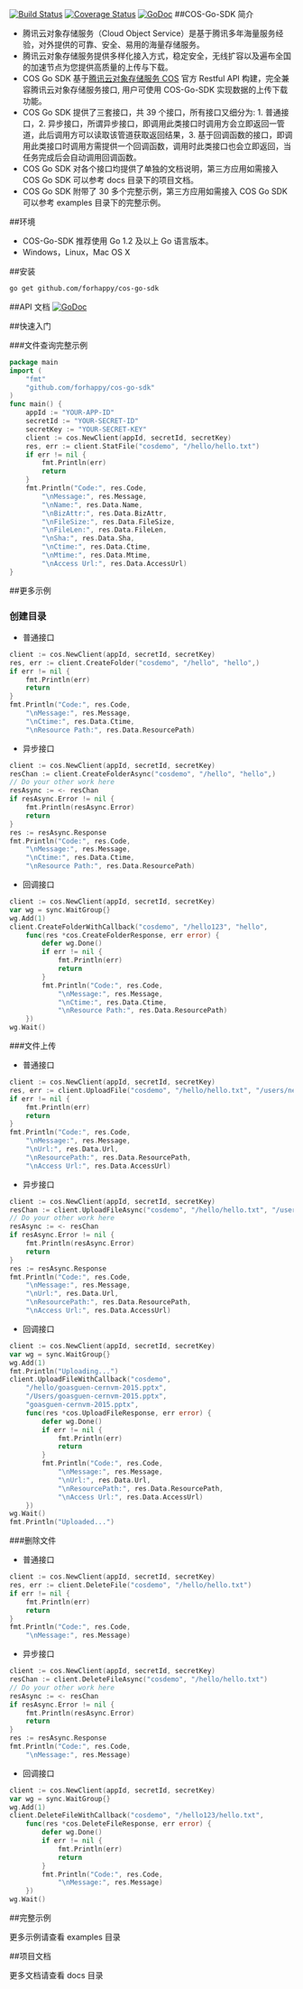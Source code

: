 [![Build Status](https://drone.io/github.com/forhappy/cos-go-sdk/status.png)](https://drone.io/github.com/forhappy/cos-go-sdk/latest)
[![Coverage Status](https://coveralls.io/repos/forhappy/cos-go-sdk/badge.svg?branch=master&service=github)](https://coveralls.io/github/forhappy/cos-go-sdk?branch=master)
[![GoDoc](https://godoc.org/github.com/forhappy/cos-go-sdk?status.svg)](https://godoc.org/github.com/forhappy/cos-go-sdk)
##COS-Go-SDK 简介
- 腾讯云对象存储服务（Cloud Object Service）是基于腾讯多年海量服务经验，对外提供的可靠、安全、易用的海量存储服务。
- 腾讯云对象存储服务提供多样化接入方式，稳定安全，无线扩容以及遍布全国的加速节点为您提供高质量的上传与下载。
- COS Go SDK 基于[腾讯云对象存储服务 COS](http://www.qcloud.com/product/cos.html) 官方 Restful API 构建，完全兼容腾讯云对象存储服务接口, 用户可使用 COS-Go-SDK 实现数据的上传下载功能。
- COS Go SDK 提供了三套接口，共 39 个接口，所有接口又细分为: 1. 普通接口，2. 异步接口，所谓异步接口，即调用此类接口时调用方会立即返回一管道，此后调用方可以读取该管道获取返回结果，3. 基于回调函数的接口，即调用此类接口时调用方需提供一个回调函数，调用时此类接口也会立即返回，当任务完成后会自动调用回调函数。
- COS Go SDK 对各个接口均提供了单独的文档说明，第三方应用如需接入 COS Go SDK 可以参考 docs 目录下的项目文档。
- COS Go SDK 附带了 30 多个完整示例，第三方应用如需接入 COS Go SDK 可以参考 examples 目录下的完整示例。

##环境
- COS-Go-SDK 推荐使用 Go 1.2 及以上 Go 语言版本。
- Windows，Linux，Mac OS X

##安装
```bash
go get github.com/forhappy/cos-go-sdk
```

##API 文档
[![GoDoc](https://godoc.org/github.com/forhappy/cos-go-sdk?status.svg)](https://godoc.org/github.com/forhappy/cos-go-sdk)

##快速入门

###文件查询完整示例
```go
package main
import (
	"fmt"
	"github.com/forhappy/cos-go-sdk"
)
func main() {
	appId := "YOUR-APP-ID"
	secretId := "YOUR-SECRET-ID"
	secretKey := "YOUR-SECRET-KEY"
	client := cos.NewClient(appId, secretId, secretKey)
	res, err := client.StatFile("cosdemo", "/hello/hello.txt")
	if err != nil {
		fmt.Println(err)
		return
	}
	fmt.Println("Code:", res.Code,
		"\nMessage:", res.Message,
		"\nName:", res.Data.Name,
		"\nBizAttr:", res.Data.BizAttr,
		"\nFileSize:", res.Data.FileSize,
		"\nFileLen:", res.Data.FileLen,
		"\nSha:", res.Data.Sha,
		"\nCtime:", res.Data.Ctime,
		"\nMtime:", res.Data.Mtime,
		"\nAccess Url:", res.Data.AccessUrl)
}
```

##更多示例

### 创建目录
- 普通接口
```go
client := cos.NewClient(appId, secretId, secretKey)
res, err := client.CreateFolder("cosdemo", "/hello", "hello",)
if err != nil {
    fmt.Println(err)
    return
}
fmt.Println("Code:", res.Code,
    "\nMessage:", res.Message,
    "\nCtime:", res.Data.Ctime,
    "\nResource Path:", res.Data.ResourcePath)
```

- 异步接口
```go
client := cos.NewClient(appId, secretId, secretKey)
resChan := client.CreateFolderAsync("cosdemo", "/hello", "hello",)
// Do your other work here
resAsync := <- resChan
if resAsync.Error != nil {
    fmt.Println(resAsync.Error)
    return
}
res := resAsync.Response
fmt.Println("Code:", res.Code,
    "\nMessage:", res.Message,
    "\nCtime:", res.Data.Ctime,
    "\nResource Path:", res.Data.ResourcePath)
```

- 回调接口
```go
client := cos.NewClient(appId, secretId, secretKey)
var wg = sync.WaitGroup{}
wg.Add(1)
client.CreateFolderWithCallback("cosdemo", "/hello123", "hello",
    func(res *cos.CreateFolderResponse, err error) {
        defer wg.Done()
        if err != nil {
            fmt.Println(err)
            return
        }
        fmt.Println("Code:", res.Code,
            "\nMessage:", res.Message,
            "\nCtime:", res.Data.Ctime,
            "\nResource Path:", res.Data.ResourcePath)
    })
wg.Wait()
```

###文件上传

- 普通接口
```go
client := cos.NewClient(appId, secretId, secretKey)
res, err := client.UploadFile("cosdemo", "/hello/hello.txt", "/users/new.txt", "file attr")
if err != nil {
    fmt.Println(err)
    return
}
fmt.Println("Code:", res.Code,
    "\nMessage:", res.Message,
    "\nUrl:", res.Data.Url,
    "\nResourcePath:", res.Data.ResourcePath,
    "\nAccess Url:", res.Data.AccessUrl)
```

- 异步接口
```go
client := cos.NewClient(appId, secretId, secretKey)
resChan := client.UploadFileAsync("cosdemo", "/hello/hello.txt", "/users/new.txt", "file attr")
// Do your other work here
resAsync := <- resChan
if resAsync.Error != nil {
    fmt.Println(resAsync.Error)
    return
}
res := resAsync.Response
fmt.Println("Code:", res.Code,
    "\nMessage:", res.Message,
    "\nUrl:", res.Data.Url,
    "\nResourcePath:", res.Data.ResourcePath,
    "\nAccess Url:", res.Data.AccessUrl)
```

- 回调接口
```go
client := cos.NewClient(appId, secretId, secretKey)
var wg = sync.WaitGroup{}
wg.Add(1)
fmt.Println("Uploading...")
client.UploadFileWithCallback("cosdemo",
    "/hello/goasguen-cernvm-2015.pptx",
    "/Users/goasguen-cernvm-2015.pptx",
    "goasguen-cernvm-2015.pptx",
    func(res *cos.UploadFileResponse, err error) {
        defer wg.Done()
        if err != nil {
            fmt.Println(err)
            return
        }
        fmt.Println("Code:", res.Code,
            "\nMessage:", res.Message,
            "\nUrl:", res.Data.Url,
            "\nResourcePath:", res.Data.ResourcePath,
            "\nAccess Url:", res.Data.AccessUrl)
    })
wg.Wait()
fmt.Println("Uploaded...")
```

###删除文件

- 普通接口
```go
client := cos.NewClient(appId, secretId, secretKey)
res, err := client.DeleteFile("cosdemo", "/hello/hello.txt")
if err != nil {
    fmt.Println(err)
    return
}
fmt.Println("Code:", res.Code,
    "\nMessage:", res.Message)
```

- 异步接口
```go
client := cos.NewClient(appId, secretId, secretKey)
resChan := client.DeleteFileAsync("cosdemo", "/hello/hello.txt")
// Do your other work here
resAsync := <- resChan
if resAsync.Error != nil {
    fmt.Println(resAsync.Error)
    return
}
res := resAsync.Response
fmt.Println("Code:", res.Code,
    "\nMessage:", res.Message)
```

- 回调接口
```go
client := cos.NewClient(appId, secretId, secretKey)
var wg = sync.WaitGroup{}
wg.Add(1)
client.DeleteFileWithCallback("cosdemo", "/hello123/hello.txt",
    func(res *cos.DeleteFileResponse, err error) {
        defer wg.Done()
        if err != nil {
            fmt.Println(err)
            return
        }
        fmt.Println("Code:", res.Code,
            "\nMessage:", res.Message)
    })
wg.Wait()
```

##完整示例

更多示例请查看 examples 目录

##项目文档

更多文档请查看 docs 目录
